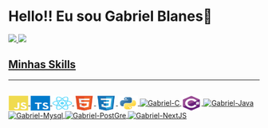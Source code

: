 # Hello!! Eu sou Gabriel Blanes👋

<div>
  <a href="https://github.com/Gabriel-Blanes">
  <img height="180em" src="https://github-readme-stats.vercel.app/api?username=Gabriel-Blanes&show_icons=true&theme=dracula&include_all_commits=true&count_private=true"/>
  <img height="160em" src="https://github-readme-stats.vercel.app/api/top-langs/?username=Gabriel-Blanes&layout=compact&langs_count=7&theme=dracula"/>
</div>
  
## Minhas Skills
---------------------
<div style="display: inline_block"><br>
  <img align="center" alt="Gabriel-Js" height="30" width="40" src="https://raw.githubusercontent.com/devicons/devicon/master/icons/javascript/javascript-plain.svg">
  <img align="center" alt="Gabriel-Ts" height="30" width="40" src="https://raw.githubusercontent.com/devicons/devicon/master/icons/typescript/typescript-plain.svg">
  <img align="center" alt="Gabriel-React" height="30" width="40" src="https://raw.githubusercontent.com/devicons/devicon/master/icons/react/react-original.svg">
  <img align="center" alt="Gabriel-HTML" height="30" width="40" src="https://raw.githubusercontent.com/devicons/devicon/master/icons/html5/html5-original.svg">
  <img align="center" alt="RGabriel-CSS" height="30" width="40" src="https://raw.githubusercontent.com/devicons/devicon/master/icons/css3/css3-original.svg">
  <img align="center" alt="GabrielPython" height="30" width="40" src="https://raw.githubusercontent.com/devicons/devicon/master/icons/python/python-original.svg">
   <img align="center" alt="Gabriel-C" height="30" width="40" src="https://cdn.jsdelivr.net/gh/devicons/devicon/icons/c/c-original.svg">
  <img align="center" alt="Gabriel-Csharp" height="30" width="40" src="https://raw.githubusercontent.com/devicons/devicon/master/icons/csharp/csharp-original.svg">
   <img align="center" alt="Gabriel-Java" height="50" width="50" src="https://cdn.jsdelivr.net/gh/devicons/devicon/icons/java/java-original-wordmark.svg">
   <img align="center" alt="Gabriel-Mysql" height="50" width="40" src="https://cdn.jsdelivr.net/gh/devicons/devicon/icons/mysql/mysql-original-wordmark.svg">
   <img align="center" alt="Gabriel-PostGre" height="50" width="40" src="https://cdn.jsdelivr.net/gh/devicons/devicon/icons/postgresql/postgresql-plain.svg">
   <img align="center" alt="Gabriel-NextJS" height="50" width="40" src="https://cdn.jsdelivr.net/gh/devicons/devicon/icons/nextjs/nextjs-original.svg">

</div>
